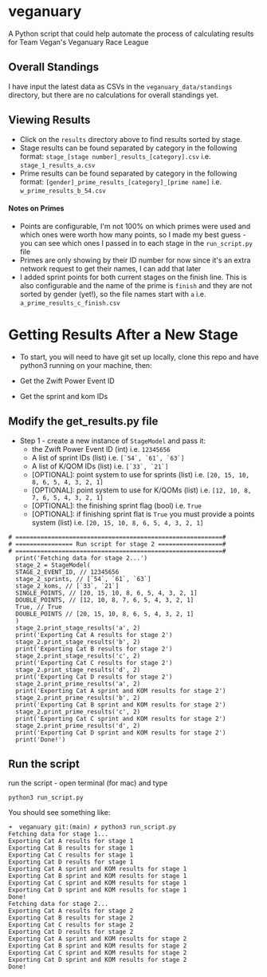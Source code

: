 # veganuary
A Python script that could help automate the process of calculating results for Team Vegan's Veganuary Race League

## Overall Standings
I have input the latest data as CSVs in the `veganuary_data/standings` directory, but there are no calculations for overall standings yet.

## Viewing Results
- Click on the `results` directory above to find results sorted by stage.
- Stage results can be found separated by category in the following format: `stage_[stage number]_results_[category].csv` i.e. `stage_1_results_a.csv`
- Prime results can be found separated by category in the following format: `[gender]_prime_results_[category]_[prime name]` i.e. `w_prime_results_b_54.csv`
#### Notes on Primes
- Points are configurable, I'm not 100% on which primes were used and which ones were worth how many points, so I made my best guess - you can see which ones I passed in to each stage in the `run_script.py` file
- Primes are only showing by their ID number for now since it's an extra network request to get their names, I can add that later
- I added sprint points for both current stages on the finish line. This is also configurable and the name of the prime is `finish` and they are not sorted by gender (yet!), so the file names start with `a` i.e. `a_prime_results_c_finish.csv`

# Getting Results After a New Stage
- To start, you will need to have git set up locally, clone this repo and have python3 running on your machine, then:

- Get the Zwift Power Event ID
- Get the sprint and kom IDs

## Modify the get_results.py file
- Step 1 - create a new instance of `StageModel` and pass it:
  - the Zwift Power Event ID (int) i.e. `12345656`
  - A list of sprint IDs (list) i.e. ```[`54`, `61`, `63`]```
  - A list of K/QOM IDs (list) i.e. ```[`33`, `21`]```
  - [OPTIONAL]: point system to use for sprints (list) i.e. `[20, 15, 10, 8, 6, 5, 4, 3, 2, 1]`
  - [OPTIONAL]: point system to use for K/QOMs (list) i.e. `[12, 10, 8, 7, 6, 5, 4, 3, 2, 1]`
  - [OPTIONAL]: the finishing sprint flag (bool) i.e. `True`
  - [OPTIONAL]: if finishing sprint flat is `True` you must provide a points system (list) i.e. `[20, 15, 10, 8, 6, 5, 4, 3, 2, 1]`
```
# ==========================================================#
# ================ Run script for stage 2 ==================#
# ==========================================================#
  print('Fetching data for stage 2...')
  stage_2 = StageModel(
  STAGE_2_EVENT_ID, // 12345656
  stage_2_sprints, // [`54`, `61`, `63`]
  stage_2_koms, // [`33`, `21`]
  SINGLE_POINTS, // [20, 15, 10, 8, 6, 5, 4, 3, 2, 1]
  DOUBLE_POINTS, // [12, 10, 8, 7, 6, 5, 4, 3, 2, 1]
  True, // True
  DOUBLE_POINTS // [20, 15, 10, 8, 6, 5, 4, 3, 2, 1]
  )
  stage_2.print_stage_results('a', 2)
  print('Exporting Cat A results for stage 2')
  stage_2.print_stage_results('b', 2)
  print('Exporting Cat B results for stage 2')
  stage_2.print_stage_results('c', 2)
  print('Exporting Cat C results for stage 2')
  stage_2.print_stage_results('d', 2)
  print('Exporting Cat D results for stage 2')
  stage_2.print_prime_results('a', 2)
  print('Exporting Cat A sprint and KOM results for stage 2')
  stage_2.print_prime_results('b', 2)
  print('Exporting Cat B sprint and KOM results for stage 2')
  stage_2.print_prime_results('c', 2)
  print('Exporting Cat C sprint and KOM results for stage 2')
  stage_2.print_prime_results('d', 2)
  print('Exporting Cat D sprint and KOM results for stage 2')
  print('Done!')
```

## Run the script
run the script - open terminal (for mac) and type
```
python3 run_script.py
```

You should see something like:
```
➜  veganuary git:(main) ✗ python3 run_script.py
Fetching data for stage 1...
Exporting Cat A results for stage 1
Exporting Cat B results for stage 1
Exporting Cat C results for stage 1
Exporting Cat D results for stage 1
Exporting Cat A sprint and KOM results for stage 1
Exporting Cat B sprint and KOM results for stage 1
Exporting Cat C sprint and KOM results for stage 1
Exporting Cat D sprint and KOM results for stage 1
Done!
Fetching data for stage 2...
Exporting Cat A results for stage 2
Exporting Cat B results for stage 2
Exporting Cat C results for stage 2
Exporting Cat D results for stage 2
Exporting Cat A sprint and KOM results for stage 2
Exporting Cat B sprint and KOM results for stage 2
Exporting Cat C sprint and KOM results for stage 2
Exporting Cat D sprint and KOM results for stage 2
Done!
```
